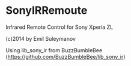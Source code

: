 SonyIRRemoute
=============

Infrared Remote Control for Sony Xperia ZL

(c)2014 by Emil Suleymanov

Using lib_sony_ir from BuzzBumbleBee (https://github.com/BuzzBumbleBee/lib_sony_ir)
